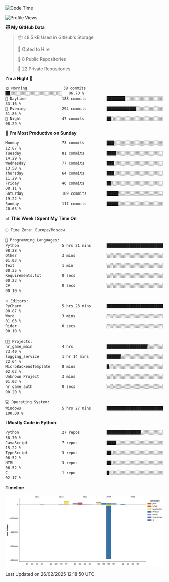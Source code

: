 <!--START_SECTION:waka-->
![Code Time](http://img.shields.io/badge/Code%20Time-610%20hrs%2037%20mins-blue)

![Profile Views](http://img.shields.io/badge/Profile%20Views-0-blue)

**🐱 My GitHub Data** 

> 📦 48.5 kB Used in GitHub's Storage 
 > 
> 💼 Opted to Hire
 > 
> 📜 8 Public Repositories 
 > 
> 🔑 22 Private Repositories 
 > 
**I'm a Night 🦉** 

```text
🌞 Morning                38 commits          ██░░░░░░░░░░░░░░░░░░░░░░░   06.70 % 
🌆 Daytime                188 commits         ████████░░░░░░░░░░░░░░░░░   33.16 % 
🌃 Evening                294 commits         █████████████░░░░░░░░░░░░   51.85 % 
🌙 Night                  47 commits          ██░░░░░░░░░░░░░░░░░░░░░░░   08.29 % 
```
📅 **I'm Most Productive on Sunday** 

```text
Monday                   73 commits          ███░░░░░░░░░░░░░░░░░░░░░░   12.87 % 
Tuesday                  81 commits          ████░░░░░░░░░░░░░░░░░░░░░   14.29 % 
Wednesday                77 commits          ███░░░░░░░░░░░░░░░░░░░░░░   13.58 % 
Thursday                 64 commits          ███░░░░░░░░░░░░░░░░░░░░░░   11.29 % 
Friday                   46 commits          ██░░░░░░░░░░░░░░░░░░░░░░░   08.11 % 
Saturday                 109 commits         █████░░░░░░░░░░░░░░░░░░░░   19.22 % 
Sunday                   117 commits         █████░░░░░░░░░░░░░░░░░░░░   20.63 % 
```


📊 **This Week I Spent My Time On** 

```text
🕑︎ Time Zone: Europe/Moscow

💬 Programming Languages: 
Python                   5 hrs 21 mins       █████████████████████████   98.28 % 
Other                    3 mins              ░░░░░░░░░░░░░░░░░░░░░░░░░   01.03 % 
Text                     1 min               ░░░░░░░░░░░░░░░░░░░░░░░░░   00.35 % 
Requirements.txt         0 secs              ░░░░░░░░░░░░░░░░░░░░░░░░░   00.23 % 
C#                       0 secs              ░░░░░░░░░░░░░░░░░░░░░░░░░   00.10 % 

🔥 Editors: 
PyCharm                  5 hrs 23 mins       █████████████████████████   98.87 % 
Word                     3 mins              ░░░░░░░░░░░░░░░░░░░░░░░░░   01.03 % 
Rider                    0 secs              ░░░░░░░░░░░░░░░░░░░░░░░░░   00.10 % 

🐱‍💻 Projects: 
hr_game_main             4 hrs               ██████████████████░░░░░░░   73.40 % 
logging_service          1 hr 14 mins        ██████░░░░░░░░░░░░░░░░░░░   22.64 % 
MicroBackendTemplate     8 mins              █░░░░░░░░░░░░░░░░░░░░░░░░   02.62 % 
Unknown Project          3 mins              ░░░░░░░░░░░░░░░░░░░░░░░░░   01.03 % 
hr_game_auth             0 secs              ░░░░░░░░░░░░░░░░░░░░░░░░░   00.20 % 

💻 Operating System: 
Windows                  5 hrs 27 mins       █████████████████████████   100.00 % 
```

**I Mostly Code in Python** 

```text
Python                   27 repos            ███████████████░░░░░░░░░░   58.70 % 
JavaScript               7 repos             ████░░░░░░░░░░░░░░░░░░░░░   15.22 % 
TypeScript               3 repos             ██░░░░░░░░░░░░░░░░░░░░░░░   06.52 % 
HTML                     3 repos             ██░░░░░░░░░░░░░░░░░░░░░░░   06.52 % 
C                        1 repo              █░░░░░░░░░░░░░░░░░░░░░░░░   02.17 % 
```



**Timeline**

![Lines of Code chart](https://raw.githubusercontent.com/adlemx/adlemx/main/assets/bar_graph.png)


 Last Updated on 26/02/2025 12:18:50 UTC
<!--END_SECTION:waka-->
